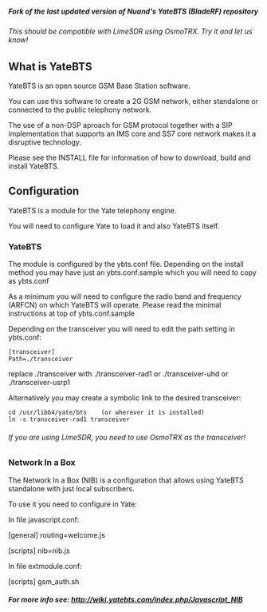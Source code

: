 ##### Fork of the last updated version of Nuand's YateBTS (BladeRF) repository
###### This should be compatible with LimeSDR using OsmoTRX. Try it and let us know!

## What is YateBTS
YateBTS is an open source GSM Base Station software.

You can use this software to create a 2G GSM network, either standalone or connected to
the public telephony network.

The use of a non-DSP aproach for GSM protocol together with a SIP implementation
that supports an IMS core and SS7 core network makes it a disruptive technology.


Please see the INSTALL file for information of how to download, build and install YateBTS.


## Configuration
YateBTS is a module for the Yate telephony engine.

You will need to configure Yate to load it and also YateBTS itself.


### YateBTS
The module is configured by the ybts.conf file. Depending on the install method you may
have just an ybts.conf.sample which you will need to copy as ybts.conf

As a minimum you will need to configure the radio band and frequency (ARFCN) on which
YateBTS will operate. Please read the minimal instructions at top of ybts.conf.sample

Depending on the transceiver you will need to edit the path setting in ybts.conf:

    [transceiver]
    Path=./transceiver

replace ./transceiver with ./transceiver-rad1 or ./transceiver-uhd or ./transceiver-usrp1

Alternatively you may create a symbolic link to the desired transceiver:

    cd /usr/lib64/yate/bts    (or wherever it is installed)
    ln -s transceiver-rad1 transceiver

###### If you are using LimeSDR, you need to use OsmoTRX as the transceiver!


### Network In a Box
The Network In a Box (NIB) is a configuration that allows using YateBTS standalone
with just local subscribers.

To use it you need to configure in Yate:

In file javascript.conf:

[general]
routing=welcome.js

[scripts]
nib=nib.js

In file extmodule.conf:

[scripts]
gsm_auth.sh

##### For more info see: http://wiki.yatebts.com/index.php/Javascript_NIB
